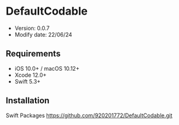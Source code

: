 # DefaultCodable
- Version: 0.0.7
- Modify date: 22/06/24  

## Requirements
- iOS 10.0+ / macOS 10.12+
- Xcode 12.0+
- Swift 5.3+

## Installation
Swift Packages https://github.com/920201772/DefaultCodable.git
